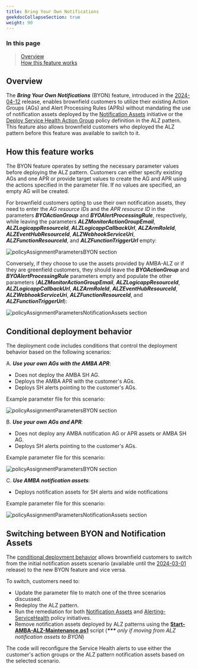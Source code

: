 ```yaml
---
title: Bring Your Own Notifications
geekdocCollapseSection: true
weight: 90
---
```


### In this page

> [Overview](../Bring-your-own-Notifications#overview) </br>
> [How this feature works](../Bring-your-own-Notifications#how-this-feature-works) </br>

## Overview

The ***Bring Your Own Notifications*** (BYON) feature, introduced in the [2024-04-12](../../Overview/Whats-New#2024-04-12) release, enables brownfield customers to utilize their existing Action Groups (AGs) and Alert Processing Rules (APRs) without mandating the use of notification assets deployed by the [Notification Assets](https://raw.githubusercontent.com/Azure/azure-monitor-baseline-alerts/main/patterns/alz/policySetDefinitions/Deploy-Notification-Assets.json) initiative or the [Deploy Service Health Action Group](https://raw.githubusercontent.com/Azure/azure-monitor-baseline-alerts/main/services/Resources/subscriptions/Deploy-ServiceHealth-ActionGroups.json) policy definition in the ALZ pattern. This feature also allows brownfield customers who deployed the ALZ pattern before this feature was available to switch to it.

## How this feature works

The BYON feature operates by setting the necessary parameter values before deploying the ALZ pattern. Customers can either specify existing AGs and one APR or provide target values to create the AG and APR using the actions specified in the parameter file. If no values are specified, an empty AG will be created.

For brownfield customers opting to use their own notification assets, they need to enter the *AG resource IDs* and the *APR resource ID* in the parameters ***BYOActionGroup*** and ***BYOAlertProcessingRule***, respectively, while leaving the parameters ***ALZMonitorActionGroupEmail***, ***ALZLogicappResourceId***, ***ALZLogicappCallbackUrl***, ***ALZArmRoleId***, ***ALZEventHubResourceId***, ***ALZWebhookServiceUri***, ***ALZFunctionResourceId***, and ***ALZFunctionTriggerUrl*** empty:

![policyAssignmentParametersBYON section](../../media/BYON_Params_3.png)

Conversely, if they choose to use the assets provided by AMBA-ALZ or if they are greenfield customers, they should leave the ***BYOActionGroup*** and ***BYOAlertProcessingRule*** parameters empty and populate the other parameters (***ALZMonitorActionGroupEmail***, ***ALZLogicappResourceId***, ***ALZLogicappCallbackUrl***, ***ALZArmRoleId***, ***ALZEventHubResourceId***, ***ALZWebhookServiceUri***, ***ALZFunctionResourceId***, and ***ALZFunctionTriggerUrl***):

![policyAssignmentParametersNotificationAssets section](../../media/NotificationAssets_Params_2.png)

## Conditional deployment behavior

The deployment code includes conditions that control the deployment behavior based on the following scenarios:

A. ***Use your own AGs with the AMBA APR***:

- Does not deploy the AMBA SH AG.
- Deploys the AMBA APR with the customer's AGs.
- Deploys SH alerts pointing to the customer's AGs.

Example parameter file for this scenario:

![policyAssignmentParametersBYON section](../../media/BYON_Params_2.png)

B. ***Use your own AGs and APR***:

- Does not deploy any AMBA notification AG or APR assets or AMBA SH AG.
- Deploys SH alerts pointing to the customer's AGs.

Example parameter file for this scenario:

![policyAssignmentParametersBYON section](../../media/BYON_Params_3.png)

C. ***Use AMBA notification assets***:

- Deploys notification assets for SH alerts and wide notifications

Example parameter file for this scenario:

![policyAssignmentParametersNotificationAssets section](../../media/NotificationAssets_Params_2.png)

## Switching between BYON and Notification Assets

The [conditional deployment behavior](../Bring-your-own-Notifications#conditional-deployment-behavior) allows brownfield customers to switch from the initial notification assets scenario (available until the [2024-03-01](../../Overview/Whats-New#2024-03-01) release) to the new BYON feature and vice versa.

To switch, customers need to:

- Update the parameter file to match one of the three scenarios discussed.
- Redeploy the ALZ pattern.
- Run the remediation for both [Notification Assets](https://raw.githubusercontent.com/Azure/azure-monitor-baseline-alerts/main/patterns/alz/policySetDefinitions/Deploy-Notification-Assets.json) and [Alerting-ServiceHealth](https://raw.githubusercontent.com/Azure/azure-monitor-baseline-alerts/main/patterns/alz/policySetDefinitions/Deploy-ServiceHealth-Alerts.json) policy initiatives.
- Remove notification assets deployed by ALZ patterns using the [**Start-AMBA-ALZ-Maintenance.ps1**](https://raw.githubusercontent.com/Azure/azure-monitor-baseline-alerts/main/patterns/alz/scripts/Start-AMBA-ALZ-Maintenance.ps1) script (_<b>***</b> only if moving from ALZ notification assets to BYON_)

The code will reconfigure the Service Health alerts to use either the customer's action groups or the ALZ pattern notification assets based on the selected scenario.
